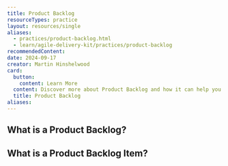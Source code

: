 ```yaml
---
title: Product Backlog
resourceTypes: practice
layout: resources/single
aliases:
  - practices/product-backlog.html
  - learn/agile-delivery-kit/practices/product-backlog
recommendedContent:
date: 2024-09-17
creator: Martin Hinshelwood
card:
  button:
    content: Learn More
  content: Discover more about Product Backlog and how it can help you in your Agile journey!
  title: Product Backlog
aliases:
---
```


## What is a Product Backlog?

## What is a Product Backlog Item?
